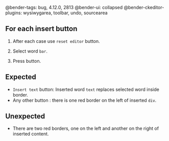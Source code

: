 @bender-tags: bug, 4.12.0, 2813
@bender-ui: collapsed
@bender-ckeditor-plugins: wysiwygarea, toolbar, undo, sourcearea

## For each insert button

1. After each case use `reset editor` button.

1. Select word `bar`.

1. Press button.

## Expected
- `Insert text` button: Inserted word `text` replaces selected word inside border.
- Any other button : there is one red border on the left of inserted `div`.

## Unexpected
- There are two red borders, one on the left and another on the right of inserted content.
